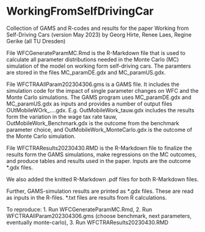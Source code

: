 # WorkingFromSelfDrivingCar
Collection of GAMS and R-codes and results for the paper Working from Self-Driving Cars (version May 2023) by Georg Hirte, Renee Laes, Regine Gerike (all TU Dresden)

File WFCGenerateParamMC.Rmd is the R-Markdown file that is used to calculate all parameter distributions needed 
	in the Monte Carlo (MC) simulation of the model on working form self-driving cars. 
	The paramters are stored in the files MC_paramDE.gdx and MC_paramUS.gdx.
	
File WFCTRAAllParam202304306.gms is a GAMS file. 
	It includes the simulation code for the impact of single parameter changes on WFC and the Monte Carlo simulations. 
	The GAMS program uses MC_paramDE.gdx and MC_paramUS.gdx as inputs and provides a number of output files OUtMobileWOrk_....gdx. 
	E.g. OutMobileWork_tauw.gdx includes the results form the variation in the wage tax rate tauw,
	OutMobileWork_Benchmark.gdx is the outcome from the benchmark parameter choice, and OutMobileWork_MonteCarlo.gdx is the outcome
	of the Monte Carlo simulation.
	
File WFCTRAResults20230430.RMD is the R-Markdown file to finalize the results form the GAMS simulations, 
	make regressions on the MC outcomes, and produce tables and results used in the paper. Inputs are the outcome *.gdx files.
	
We also added the knitted R-Markdown .pdf files for both R-Markdown files.

Further, GAMS-simulation results are printed as *.gdx files. These are read as inputs in the R-files. *.txt files are results from R calculations.

To reproduce: 1. Run  WFCGenerateParamMC.Rmd, 2. Run WFCTRAAllParam202304306.gms (choose benchmark, next parameters, eventually monte-carlo), 3. Run WFCTRAResults20230430.RMD

